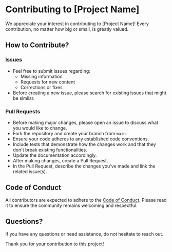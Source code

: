 # Contributing to [Project Name]

We appreciate your interest in contributing to [Project Name]! Every contribution, no matter how big or small, is greatly valued.

## How to Contribute?

### Issues

- Feel free to submit issues regarding:
    - Missing information
    - Requests for new content
    - Corrections or fixes
- Before creating a new issue, please search for existing issues that might be similar.

### Pull Requests

- Before making major changes, please open an issue to discuss what you would like to change.
- Fork the repository and create your branch from `main`.
- Ensure your code adheres to any established code conventions.
- Include tests that demonstrate how the changes work and that they don't break existing functionalities.
- Update the documentation accordingly.
- After making changes, create a Pull Request.
- In the Pull Request, describe the changes you've made and link the related issue(s).

## Code of Conduct

All contributors are expected to adhere to the [Code of Conduct](CODE_OF_CONDUCT.md). Please read it to ensure the community remains welcoming and respectful.

## Questions?

If you have any questions or need assistance, do not hesitate to reach out.

Thank you for your contribution to this project!
